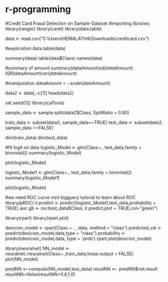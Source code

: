 # r-programming
#Credit Card Fraud Detection on Sample-Dataset
#importing libraries
library(ranger)
library(caret)
library(data.table)

data <- read.csv("C:\\Users\\HEMALATHA\\Downloads\\creditcard.csv")

#exploration
data.table(data)


summary(data)
table(data$Class)
names(data)

#summary of amount
summary(data$Amount)
sd(data$Amount)
IQR(data$Amount)
var(data$Amount)

#manipulation
data$Amount <- scale(data$Amount)

data2 <- data[,-c(1)]
head(data2)

set.seed(12)
library(caTools)


sample_data <- sample.split(data2$Class, SplitRatio = 0.80)

train_data <- subset(data2, sample_data==TRUE)
test_data <- subset(data2, sample_data ==FALSE)


dim(train_data)
dim(test_data)

#fit logit on data
logistic_Model <- glm(Class~., test_data,family = binomial())
summary(logistic_Model)

plot(logistic_Model)

logistic_Model1 <- glm(Class~., test_data,family = binomial())
summary(logistic_Model1)

plot(logistic_Model)

#we need ROC curve visit bigguery tutorial to learn about ROC
library(pROC)
lr.predict <- predict(logistic_Model1,test_data,probability = TRUE)
auc.gb <- roc(test_data$Class, lr.predict,plot = TRUE,col="green")


library(rpart)
library(rpart.plot)

desicion_model <- rpart(Class ~ . , data, method = "class")
predicted_val <- predict(desicion_model,data,type = "class")
probability <- predict(desicion_model,data, type = 'prob')
rpart.plot(desicion_model)

library(neuralnet)
NN_model <- neuralnet::neuralnet(Class~.,train_data,linear.output = FALSE)
plot(NN_model)

predNN <--compute(NN_model,test_data)
resutNN <-- predNN$net.result
resultNN=ifelse(resultNN>0.6,1,0)
